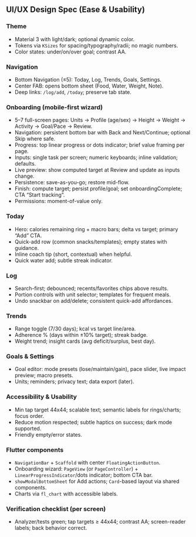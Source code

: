 ## UI/UX Design Spec (Ease & Usability)

### Theme
- Material 3 with light/dark; optional dynamic color.
- Tokens via `KSizes` for spacing/typography/radii; no magic numbers.
- Color states: under/on/over goal; contrast AA.

### Navigation
- Bottom Navigation (≤5): Today, Log, Trends, Goals, Settings.
- Center FAB: opens bottom sheet (Food, Water, Weight, Note).
- Deep links: `/log/add`, `/today`; preserve tab state.

### Onboarding (mobile-first wizard)
- 5–7 full-screen pages: Units → Profile (age/sex) → Height → Weight → Activity → Goal/Pace → Review.
- Navigation: persistent bottom bar with Back and Next/Continue; optional Skip where safe.
- Progress: top linear progress or dots indicator; brief value framing per page.
- Inputs: single task per screen; numeric keyboards; inline validation; defaults.
- Live preview: show computed target at Review and update as inputs change.
- Persistence: save-as-you-go; restore mid-flow.
- Finish: compute target; persist profile/goal; set onboardingComplete; CTA “Start tracking”.
- Permissions: moment-of-value only.

### Today
- Hero: calories remaining ring + macro bars; delta vs target; primary “Add” CTA.
- Quick-add row (common snacks/templates); empty states with guidance.
- Inline coach tip (short, contextual) when helpful.
- Quick water add; subtle streak indicator.

### Log
- Search-first; debounced; recents/favorites chips above results.
- Portion controls with unit selector; templates for frequent meals.
- Undo snackbar on add/delete; consistent quick-add affordances.

### Trends
- Range toggle (7/30 days); kcal vs target line/area.
- Adherence % (days within ±10% target); streak badge.
- Weight trend; insight cards (avg deficit/surplus, best day).

### Goals & Settings
- Goal editor: mode presets (lose/maintain/gain), pace slider, live impact preview; macro presets.
- Units; reminders; privacy text; data export (later).

### Accessibility & Usability
- Min tap target 44x44; scalable text; semantic labels for rings/charts; focus order.
- Reduce motion respected; subtle haptics on success; dark mode supported.
- Friendly empty/error states.

### Flutter components
- `NavigationBar` + `Scaffold` with center `FloatingActionButton`.
- Onboarding wizard: `PageView` (or `PageController`) + `LinearProgressIndicator`/dots indicator; bottom CTA bar.
- `showModalBottomSheet` for Add actions; `Card`-based layout via shared components.
- Charts via `fl_chart` with accessible labels.

### Verification checklist (per screen)
- Analyzer/tests green; tap targets ≥ 44x44; contrast AA; screen-reader labels; back behavior correct.


